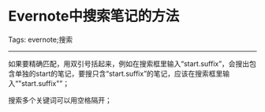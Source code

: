 # Evernote中搜索笔记的方法
Tags: evernote;搜索

------

如果要精确匹配，用双引号括起来，例如在搜索框里输入“start.suffix”，会搜出包含单独的start的笔记，要搜只含“start.suffix”的笔记，应该在搜索框里输入“"start.suffix"”；

搜索多个关键词可以用空格隔开；